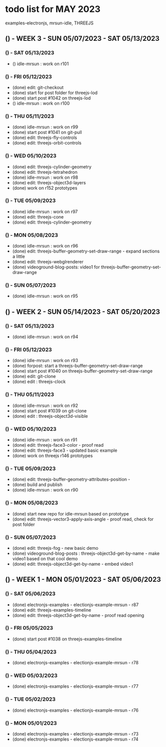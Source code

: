 # todo list for MAY 2023

examples-electronjs, mrsun-idle, THREEJS


<!-------- ----------
-- WEEK 3
---------- --------->
## () - WEEK 3 - SUN 05/07/2023 - SAT 05/13/2023


### () - SAT 05/13/2023
* () idle-mrsun : work on r101

### () - FRI 05/12/2023
* (done) edit: git-checkout
* (done) start for post folder for threejs-lod
* (done) start post #1042 on threejs-lod
* () idle-mrsun : work on r100


### () - THU 05/11/2023
* (done) idle-mrsun : work on r99
* (done) start post #1041 on git-pull
* (done) edit: threejs-fly-controls
* (done) edit: threejs-orbit-controls

### () - WED 05/10/2023
* (done) edit: threejs-cylinder-geometry
* (done) edit: threejs-tetrahedron
* (done) idle-mrsun : work on r98
* (done) edit: threejs-object3d-layers
* (done) work on r152 prototypes

### () - TUE 05/09/2023
* (done) idle-mrsun : work on r97
* (done) edit: threejs-cone
* (done) edit: threejs-cylinder-geometry


### () - MON 05/08/2023
* (done) idle-mrsun : work on r96
* (done) edit: threejs-buffer-geometry-set-draw-range - expand sections a little
* (done) edit: threejs-webglrenderer
* (done) videoground-blog-posts: video1 for threejs-buffer-geometry-set-draw-range

### () - SUN 05/07/2023
* (done) idle-mrsun : work on r95

<!-------- ----------
-- WEEK 2
---------- --------->
## () - WEEK 2 - SUN 05/14/2023 - SAT 05/20/2023


### () - SAT 05/13/2023
* (done) idle-mrsun : work on r94

### () - FRI 05/12/2023
* (done) idle-mrsun : work on r93
* (done) forpost: start a threejs-buffer-geometry-set-draw-range
* (done) start post #1040 on threejs-buffer-geometry-set-draw-range
* (done) edit: git-clone
* (done) edit : threejs-clock

### () - THU 05/11/2023
* (done) idle-mrsun : work on r92
* (done) start post #1039 on git-clone
* (done) edit : threejs-object3d-visible

### () - WED 05/10/2023
* (done) idle-mrsun : work on r91
* (done) edit: threejs-face3-color - proof read
* (done) edit: threejs-face3 - updated basic example
* (done) work on threejs r146 prototypes

### () - TUE 05/09/2023
* (done) edit: threejs-buffer-geometry-attributes-position - 
* (done) build and publish
* (done) idle-mrsun : work on r90

### () - MON 05/08/2023
* (done) start new repo for idle-mrsun based on prototype
* (done) edit: threejs-vector3-apply-axis-angle - proof read, check for post folder


### () - SUN 05/07/2023
* (done) edit: threejs-fog - new basic demo
* (done) videoground-blog-posts : threejs-object3d-get-by-name - make video1 based on that cool demo
* (done) edit: threejs-object3d-get-by-name - embed video1

<!-------- ----------
-- WEEK 1
---------- --------->
## () - WEEK 1 - MON 05/01/2023 - SAT 05/06/2023

### () - SAT 05/06/2023
* (done) electronjs-examples - electionjs-example-mrsun - r87
* (done) edit: threejs-examples-timeline
* (done) edit: threejs-object3d-get-by-name - proof read opening

### () - FRI 05/05/2023
* (done) start post #1038 on threejs-examples-timeline

### () - THU 05/04/2023
* (done) electronjs-examples - electionjs-example-mrsun - r78

### () - WED 05/03/2023
* (done) electronjs-examples - electionjs-example-mrsun - r77

### () - TUE 05/02/2023
* (done) electronjs-examples - electionjs-example-mrsun - r76

### () - MON 05/01/2023
* (done) electronjs-examples - electionjs-example-mrsun - r73
* (done) electronjs-examples - electionjs-example-mrsun - r74
